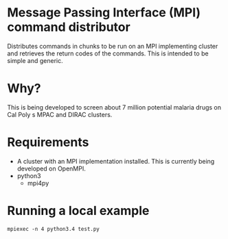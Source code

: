 # Message Passing Interface (MPI) command distributor
Distributes commands in chunks to be run on an MPI implementing cluster and retrieves the return codes of the commands. This is intended to be simple and generic.

# Why?
This is being developed to screen about 7 million potential malaria drugs on Cal Poly
s MPAC and DIRAC clusters.

# Requirements
- A cluster with an MPI implementation installed. This is currently being developed on OpenMPI.
- python3
    + mpi4py

# Running a local example

`mpiexec -n 4 python3.4 test.py`
